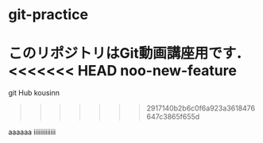 # git-practice
このリポジトリはGit動画講座用です．
<<<<<<< HEAD
noo-new-feature
=======
git Hub kousinn
>>>>>>> 2917140b2b6c0f6a923a3618476647c3865f655d


aaaaaa
iiiiiiiiiiiii
